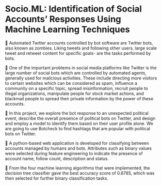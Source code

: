 # Socio.ML: Identification of Social Accounts’ Responses Using Machine Learning Techniques

💫 Automated Twitter accounts controlled by bot software are Twitter bots, also known as zombies. Liking tweets and following other users, large scale tweet and retweet content for specific goals- are the tasks performed by bots.

💫 One of the important problems in social media platforms like Twitter is the large number of social bots which are controlled by automated agents, generally used for malicious activities. These include directing more visitors to certain websites which can be considered as spam, influence a community on a specific topic, spread misinformation, recruit people to illegal organizations, manipulate people for stock market actions, and blackmail people to spread their private information by the power of these accounts. 

💫 In this project, we explore the bot response to an unexpected political event, describe the overall presence of political bots on Twitter, and design and employ a model to identify them based on their user profile alone. We are going to use Botcheck to find hashtags that are popular with political bots on Twitter. 

💫 A python-based web application is developed for classifying between accounts managed by humans and bots. Attributes such as binary values were selected during feature engineering to indicate the presence of account name, follow count, description and status.

💫 From the four machine learning algorithms that were implemented, the decision tree classifier gave the best accuracy score of 0.8785, which was then selected for further binary classification tasks. 
